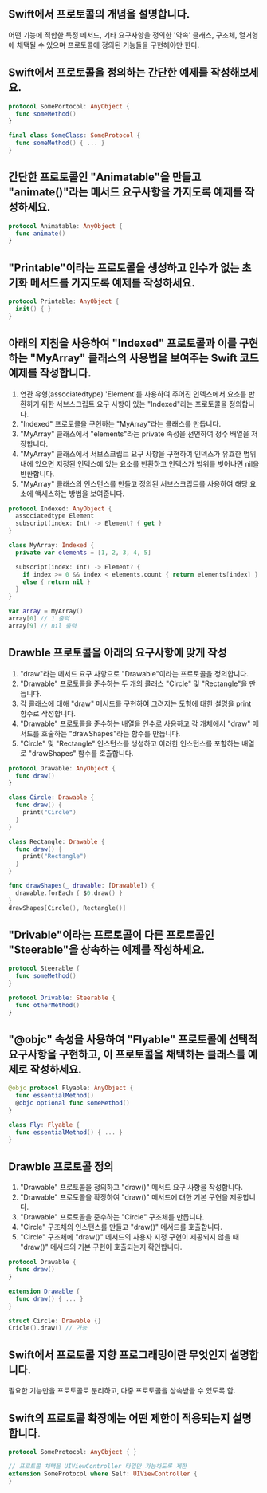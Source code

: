 ## Swift에서 프로토콜의 개념을 설명합니다.
어떤 기능에 적합한 특정 메서드, 기타 요구사항을 정의한 '약속'
클래스, 구조체, 열거형에 채택될 수 있으며 프로토콜에 정의된 기능들을 구현해야만 한다.

## Swift에서 프로토콜을 정의하는 간단한 예제를 작성해보세요.
```swift
protocol SomePortocol: AnyObject {
  func someMethod()
}

final class SomeClass: SomeProtocol {
  func someMethod() { ... }
}
```

## 간단한 프로토콜인 "Animatable"을 만들고 "animate()"라는 메서드 요구사항을 가지도록 예제를 작성하세요.

```swift
protocol Animatable: AnyObject {
  func animate()
}
```

## "Printable"이라는 프로토콜을 생성하고 인수가 없는 초기화 메서드를 가지도록 예제를 작성하세요.
```swift
protocol Printable: AnyObject {
  init() { }
}
```

## 아래의 지침을 사용하여 "Indexed" 프로토콜과 이를 구현하는 "MyArray" 클래스의 사용법을 보여주는 Swift 코드 예제를 작성합니다.
1. 연관 유형(associatedtype) 'Element'를 사용하여 주어진 인덱스에서 요소를 반환하기 위한 서브스크립트 요구 사항이 있는 "Indexed"라는 프로토콜을 정의합니다.
2. "Indexed" 프로토콜을 구현하는 "MyArray"라는 클래스를 만듭니다.
3. "MyArray" 클래스에서 "elements"라는 private 속성을 선언하여 정수 배열을 저장합니다.
4. "MyArray" 클래스에서 서브스크립트 요구 사항을 구현하여 인덱스가 유효한 범위 내에 있으면 지정된 인덱스에 있는 요소를 반환하고 인덱스가 범위를 벗어나면 nil을 반환합니다.
5. "MyArray" 클래스의 인스턴스를 만들고 정의된 서브스크립트를 사용하여 해당 요소에 액세스하는 방법을 보여줍니다.
```swift
protocol Indexed: AnyObject {
  associatedtype Element
  subscript(index: Int) -> Element? { get }
}

class MyArray: Indexed {
  private var elements = [1, 2, 3, 4, 5]

  subscript(index: Int) -> Element? {
    if index >= 0 && index < elements.count { return elements[index] }
    else { return nil }
  }
}

var array = MyArray()
array[0] // 1 출력
array[9] // nil 출력
```

## Drawble 프로토콜을 아래의 요구사항에 맞게 작성
1. "draw"라는 메서드 요구 사항으로 "Drawable"이라는 프로토콜을 정의합니다.
2. "Drawable" 프로토콜을 준수하는 두 개의 클래스 "Circle" 및 "Rectangle"을 만듭니다.
3. 각 클래스에 대해 "draw" 메서드를 구현하여 그려지는 도형에 대한 설명을 print 함수로 작성합니다.
4. "Drawable" 프로토콜을 준수하는 배열을 인수로 사용하고 각 개체에서 "draw" 메서드를 호출하는 "drawShapes"라는 함수를 만듭니다.
5. "Circle" 및 "Rectangle" 인스턴스를 생성하고 이러한 인스턴스를 포함하는 배열로 "drawShapes" 함수를 호출합니다.
```swift
protocol Drawable: AnyObject {
  func draw()
}

class Circle: Drawable {
  func draw() {
    print("Circle")
  }
}

class Rectangle: Drawable {
  func draw() {
    print("Rectangle")
  }
}

func drawShapes(_ drawable: [Drawable]) {
  drawable.forEach { $0.draw() }
}
drawShapes[Circle(), Rectangle()]
```

## "Drivable"이라는 프로토콜이 다른 프로토콜인 "Steerable"을 상속하는 예제를 작성하세요.
```swift
protocol Steerable {
  func someMethod()
}

protocol Drivable: Steerable {
  func otherMethod()
}
```

## "@objc" 속성을 사용하여 "Flyable" 프로토콜에 선택적 요구사항을 구현하고, 이 프로토콜을 채택하는 클래스를 예제로 작성하세요.
```swift
@objc protocol Flyable: AnyObject {
  func essentialMethod()
  @objc optional func someMethod()
}

class Fly: Flyable {
  func essentialMethod() { ... }
}
```

## Drawble 프로토콜 정의
1. "Drawable" 프로토콜을 정의하고 "draw()" 메서드 요구 사항을 작성합니다.
2. "Drawable" 프로토콜을 확장하여 "draw()" 메서드에 대한 기본 구현을 제공합니다.
3. "Drawable" 프로토콜을 준수하는 "Circle" 구조체를 만듭니다.
4. "Circle" 구조체의 인스턴스를 만들고 "draw()" 메서드를 호출합니다.
5. "Circle" 구조체에 "draw()" 메서드의 사용자 지정 구현이 제공되지 않을 때 "draw()" 메서드의 기본 구현이 호출되는지 확인합니다.
```swift
protocol Drawable {
  func draw()
}

extension Drawable {
  func draw() { ... }
}

struct Circle: Drawable {}
Cricle().draw() // 가능
```


## Swift에서 프로토콜 지향 프로그래밍이란 무엇인지 설명합니다.
필요한 기능만을 프로토콜로 분리하고, 다중 프로토콜을 상속받을 수 있도록 함.


## Swift의 프로토콜 확장에는 어떤 제한이 적용되는지 설명합니다.
```swift
protocol SomeProtocol: AnyObject { }

// 프로토콜 채택을 UIViewController 타입만 가능하도록 제한
extension SomeProtocol where Self: UIViewController {
}
```
